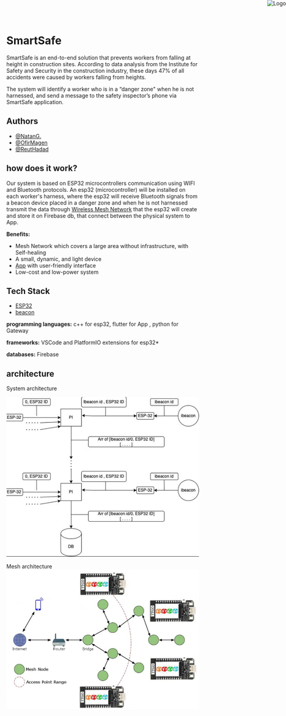 <div style="position: absolute; top: 0; right: 0;">
  <img src="(https://github.com/RNO-SmartSafe/SmartSafeApp/blob/master/Image/logo.jpg?raw=true)" alt="Logo" width="100" height="100">
</div>

# SmartSafe

SmartSafe is an end-to-end solution that
prevents workers from falling at height in
construction sites. According to data analysis from the Institute
for Safety and Security in the construction
industry, these days 47% of all accidents
were caused by workers falling from heights.

The system will identify a worker who is in a “danger zone" when he is not harnessed, and send a message to the safety inspector’s phone via SmartSafe
application.

## Authors

- [@NatanG.](https://github.com/Natan-G)
- [@OfirMagen](https://github.com/ofir-magen)
- [@ReutHadad](https://github.com/Reut212)

## how does it work?

Our system is based on ESP32 microcontrollers communication using WIFI and Bluetooth protocols. An esp32 (microcontroller) will be installed on each worker's harness, where the esp32 will receive
Bluetooth signals from a beacon device placed in a danger zone and when he is not harnessed transmit the data through [Wireless Mesh Network](https://en.wikipedia.org/wiki/Wireless_mesh_network) that the esp32 will create and store it on Firebase db, that connect between the physical system to App.

**Benefits:**
 - Mesh Network which covers a large area without infrastructure, with Self-healing
 - A small, dynamic, and light device
 - [App](https://github.com/RNO-SmartSafe/SmartSafeApp) with user-friendly interface
 - Low-cost and low-power system


## Tech Stack

- [ESP32](http://esp32.net)
- [beacon](https://en.wikipedia.org/wiki/Bluetooth_Low_Energy_beacon)

**programming languages:** c++ for esp32, flutter for App , python for Gateway

**frameworks:** VSCode and PlatformIO extensions for esp32* 

**databases:** Firebase
## architecture
System architecture

![](https://github.com/RNO-SmartSafe/SmartSafeApp/blob/master/Image/design%20architecture.jpg?raw=true)


Mesh architecture
![](https://github.com/RNO-SmartSafe/SmartSafeApp/blob/master/Image/mesh%20architecture.jpg?raw=true)
